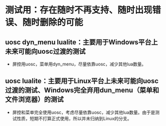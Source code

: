 # 测试用：存在随时不再支持、随时出现错误、随时删除的可能

## uosc dyn_menu lualite：主要用于Windows平台上未来可能向uosc过渡的测试
* 屏控用uosc，菜单用dyn_menu，尽量依靠uosc，减少其他lua数量。

## uosc lualite：主要用于Linux平台上未来可能向uosc过渡的测试、Windows完全弃用dun_menu（菜单和文件浏览器）的测试
* 屏控和菜单完全使用uosc，考虑尽量依靠uosc，减少其他lua数量。由于是测试性质，短期不打算正式使用，所以并未归纳到Linux的分支。
